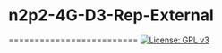 # n2p2-4G-D3-Rep-External
=========================
[![License: GPL v3](https://img.shields.io/badge/License-GPLv3-blue.svg)](https://www.gnu.org/licenses/gpl-3.0)
